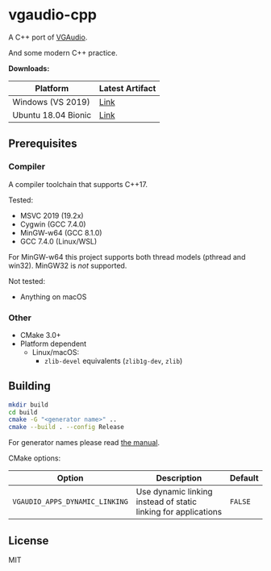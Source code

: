# vgaudio-cpp

A C++ port of [VGAudio](https://github.com/Thealexbarney/VGAudio).

And some modern C++ practice.

**Downloads:**

| Platform | Latest Artifact |
|---|---|
| Windows (VS 2019) | [Link](https://ci.appveyor.com/api/projects/hozuki/vgaudio-cpp/artifacts/vgaudio-vc16-latest.zip?job=Image%3A%20Visual%20Studio%202019) |
| Ubuntu 18.04 Bionic | [Link](https://ci.appveyor.com/api/projects/hozuki/vgaudio-cpp/artifacts/vgaudio-bionic-latest.zip?job=Image%3A%20Ubuntu) |

## Prerequisites

### Compiler

A compiler toolchain that supports C++17.

Tested:

- MSVC 2019 (19.2x)
- Cygwin (GCC 7.4.0)
- MinGW-w64 (GCC 8.1.0)
- GCC 7.4.0 (Linux/WSL)

For MinGW-w64 this project supports both thread models (pthread and win32).
MinGW32 is *not* supported.

Not tested:

- Anything on macOS

### Other

- CMake 3.0+
- Platform dependent
  - Linux/macOS:
    - `zlib-devel` equivalents (`zlib1g-dev`, `zlib`)

## Building

```bash
mkdir build
cd build
cmake -G "<generator name>" ..
cmake --build . --config Release
```

For generator names please read [the manual](https://cmake.org/cmake/help/latest/manual/cmake-generators.7.html).

CMake options:

| Option | Description | Default |
|---|---|---|
| `VGAUDIO_APPS_DYNAMIC_LINKING` | Use dynamic linking instead of static linking for applications | `FALSE` |

## License

MIT
